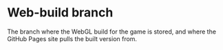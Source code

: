 # Web-build branch
The branch where the WebGL build for the game is stored, and where the GitHub Pages site pulls the built version from. 
